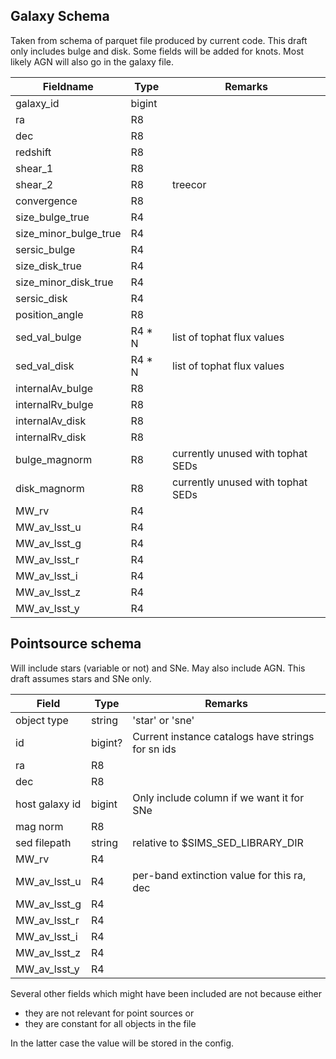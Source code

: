 ## Galaxy Schema

Taken from schema of parquet file produced by current code.
This draft only includes bulge and disk.  Some fields will be added for knots.  Most likely AGN will also go in the galaxy file.

| Fieldname | Type   | Remarks |
| --------- | ------ | ------- |
| galaxy_id | bigint |         |
| ra        | R8     |         |
| dec       | R8     |         |
| redshift  | R8     |         |
| shear_1   | R8     |         |
| shear_2   | R8     | treecor |
| convergence | R8 | |
| size_bulge_true | R4 | |
| size_minor_bulge_true | R4| |
| sersic_bulge | R4 | |
| size_disk_true | R4 | |
| size_minor_disk_true | R4| |
| sersic_disk | R4 | |
| position_angle | R8 | |
| sed_val_bulge | R4 * N | list of tophat flux values |
| sed_val_disk | R4 * N | list of tophat flux values |
| internalAv_bulge | R8 | |
| internalRv_bulge | R8 | |
| internalAv_disk | R8 | |
| internalRv_disk | R8 | |
| bulge_magnorm | R8 | currently unused with tophat SEDs |
| disk_magnorm | R8 | currently unused with tophat SEDs |
| MW_rv | R4 |  |
| MW_av_lsst_u | R4 | |
| MW_av_lsst_g | R4 | |
| MW_av_lsst_r | R4 | |
| MW_av_lsst_i | R4 | |
| MW_av_lsst_z | R4 | |
| MW_av_lsst_y | R4 | |

## Pointsource schema

Will include stars (variable or not) and SNe.  May also include AGN. This
draft assumes stars and SNe only.

| Field | Type   | Remarks |
| --------- | ------ | ------- |
| object type | string | 'star' or 'sne' |
| id          | bigint? | Current instance catalogs have strings for sn ids |
| ra | R8 | |
| dec | R8 | |
| host galaxy id | bigint | Only include column if we want it for SNe  |
| mag norm | R8 | |
| sed filepath | string | relative to $SIMS_SED_LIBRARY_DIR |
| MW_rv | R4 |  |
| MW_av_lsst_u | R4 | per-band extinction value for this ra, dec |
| MW_av_lsst_g | R4 | |
| MW_av_lsst_r | R4 | |
| MW_av_lsst_i | R4 | |
| MW_av_lsst_z | R4 | |
| MW_av_lsst_y | R4 | |

Several other fields which might have been included are not because either
* they are not relevant for point sources or
* they are constant for all objects in the file

In the latter case the value will be stored in the config.
